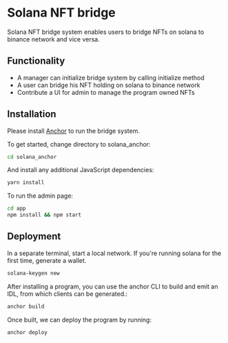# Solana NFT bridge

Solana NFT bridge system enables users to bridge NFTs on solana to binance network and vice versa.

## Functionality

- A manager can initialize bridge system by calling initialize method
- A user can bridge his NFT holding on solana to binance network 
- Contribute a UI for admin to manage the program owned NFTs 

## Installation

Please install [Anchor](https://project-serum.github.io/anchor/getting-started/installation.html) to run the bridge system.

To get started, change directory to solana_anchor:

```sh
cd solana_anchor
```

And install any additional JavaScript dependencies:

```sh
yarn install
```

To run the admin page:

```sh
cd app
npm install && npm start
```

## Deployment

In a separate terminal, start a local network. If you're running solana for the first time, generate a wallet.
```sh
solana-keygen new
```
After installing a program, you can use the anchor CLI to build and emit an IDL, from which clients can be generated.:

```sh
anchor build
```

Once built, we can deploy the program by running:

```sh
anchor deploy
```

